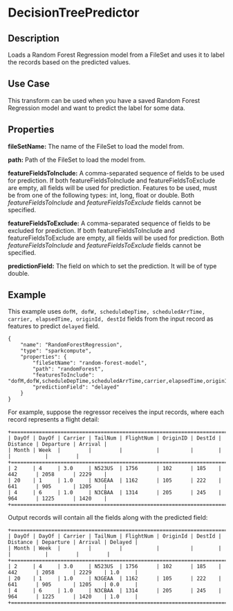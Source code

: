 # DecisionTreePredictor


Description
-----------
Loads a Random Forest Regression model from a FileSet and uses it to label the records based on the predicted values.

Use Case
--------
This transform can be used when you have a saved Random Forest Regression model and want to predict the label for some
data.

Properties
----------
**fileSetName:** The name of the FileSet to load the model from.

**path:** Path of the FileSet to load the model from.

**featureFieldsToInclude:** A comma-separated sequence of fields to be used for prediction. If both
featureFieldsToInclude and featureFieldsToExclude are empty, all fields will be used for prediction. Features to be
used, must be from one of the following types: int, long, float or double. Both *featureFieldsToInclude* and
*featureFieldsToExclude* fields cannot be specified.

**featureFieldsToExclude:** A comma-separated sequence of fields to be excluded for prediction. If both
featureFieldsToInclude and featureFieldsToExclude are empty, all fields will be used for prediction. Both
*featureFieldsToInclude* and *featureFieldsToExclude* fields cannot be specified.

**predictionField:** The field on which to set the prediction. It will be of type double.


Example
-------
This example uses ``dofM, dofW, scheduleDepTime, scheduledArrTime, carrier, elapsedTime, originId, destId`` fields from
the input record as features to predict ``delayed`` field.

    {
        "name": "RandomForestRegression",
        "type": "sparkcompute",
        "properties": {
            "fileSetName": "random-forest-model",
            "path": "randomForest",
            "featuresToInclude": "dofM,dofW,scheduleDepTime,scheduledArrTime,carrier,elapsedTime,originId,destId",
            "predictionField": "delayed"
        }
    }


For example, suppose the regressor receives the input records, where each record represents a flight detail:

    +====================================================================================================+
    | DayOf | DayOf | Carrier | TailNum | FlightNum | OriginID | DestId | Distance | Departure | Arrival |
    | Month | Week  |         |         |           |          |        |          |           |         |
    +====================================================================================================+
    | 2     | 4     | 3.0     | N523US  | 1756      | 102      | 185    | 442      | 2058      | 2229    |
    | 20    | 1     | 1.0     | N3GEAA  | 1162      | 105      | 222    | 641      | 905       | 1205    |
    | 4     | 6     | 1.0     | N3CBAA  | 1314      | 205      | 245    | 964      | 1225      | 1420    |
    +====================================================================================================+


Output records will contain all the fields along with the predicted field:

    +==============================================================================================================+
    | DayOf | DayOf | Carrier | TailNum | FlightNum | OriginId | DestId | Distance | Departure | Arrival | Delayed |
    | Month | Week  |         |         |           |          |        |          |           |         |         |
    +==============================================================================================================+
    | 2     | 4     | 3.0     | N523US  | 1756      | 102      | 185    | 442      | 2058      | 2229    | 1.0     |
    | 20    | 1     | 1.0     | N3GEAA  | 1162      | 105      | 222    | 641      | 905       | 1205    | 0.0     |
    | 4     | 6     | 1.0     | N3CBAA  | 1314      | 205      | 245    | 964      | 1225      | 1420    | 1.0     |
    +==============================================================================================================+
